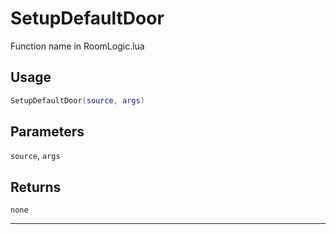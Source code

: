 # SetupDefaultDoor
Function name in RoomLogic.lua
## Usage
```lua
SetupDefaultDoor(source, args)
```
## Parameters
`source`, `args`
## Returns
`none`

---